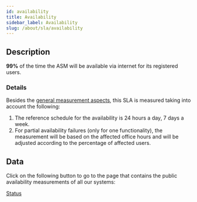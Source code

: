 ```yaml
---
id: availability
title: Availability
sidebar_label: Availability
slug: /about/sla/availability
---
```


## Description

**99%** of the time
the ASM will be available via internet
for its registered users.

### Details

Besides the
[general measurement aspects](/about/sla#details),
this SLA is measured
taking into account
the following:

1. The reference schedule
  for the availability
  is 24 hours a day,
  7 days a week.
1. For partial availability failures
  (only for one functionality),
  the measurement will be based on
  the affected office hours
  and will be adjusted
  according to the percentage
  of affected users.

## Data

Click on the following button
to go to the page that contains
the public availability measurements
of all our systems:

<div class="div-button">
  <a class="button" href="https://status.fluidattacks.com/">Status</a>
</div>
